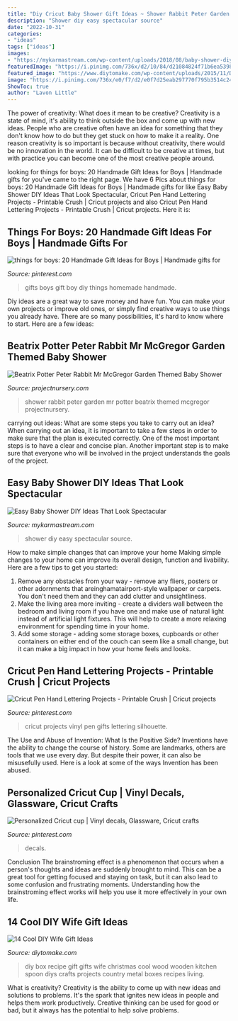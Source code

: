 ```yaml
---
title: "Diy Cricut Baby Shower Gift Ideas ~ Shower Rabbit Peter Garden Mr Potter Beatrix Themed Mcgregor Projectnursery"
description: "Shower diy easy spectacular source"
date: "2022-10-31"
categories:
- "ideas"
tags: ["ideas"]
images:
- "https://mykarmastream.com/wp-content/uploads/2018/08/baby-shower-diys-6-.jpg"
featuredImage: "https://i.pinimg.com/736x/d2/10/84/d21084824f71b6ea5398228f2a717445.jpg"
featured_image: "https://www.diytomake.com/wp-content/uploads/2015/11/DIY-Recipe-Box.jpg"
image: "https://i.pinimg.com/736x/e0/f7/d2/e0f7d25eab297770f795b3514c24a496--cups-cricut.jpg"
ShowToc: true
author: "Lavon Little"
---
```



The power of creativity: What does it mean to be creative?
Creativity is a state of mind, it's ability to think outside the box and come up with new ideas. People who are creative often have an idea for something that they don't know how to do but they get stuck on how to make it a reality. One reason creativity is so important is because without creativity, there would be no innovation in the world. It can be difficult to be creative at times, but with practice you can become one of the most creative people around.

	

		
looking for things for boys: 20 Handmade Gift Ideas for Boys | Handmade gifts for you've came to the right page. We have 6 Pics about things for boys: 20 Handmade Gift Ideas for Boys | Handmade gifts for like Easy Baby Shower DIY Ideas That Look Spectacular, Cricut Pen Hand Lettering Projects - Printable Crush | Cricut projects and also Cricut Pen Hand Lettering Projects - Printable Crush | Cricut projects. Here it is:
		
    
## Things For Boys: 20 Handmade Gift Ideas For Boys | Handmade Gifts For

<img loading=lazy src="https://i.pinimg.com/736x/32/06/4a/32064a2abb3a48b8feb3c3c7b884afc8--baby-boy-diy-gifts-gifts-for-boys.jpg" onerror="this.onerror=null;this.src='https://tse4.mm.bing.net/th?id=OIP.ex7ldBZaIsp4tgsJqnJCCQAAAA&amp;pid=15.1';" alt="things for boys: 20 Handmade Gift Ideas for Boys | Handmade gifts for">

_Source: pinterest.com_

>gifts boys gift boy diy things homemade handmade. 

	

Diy ideas are a great way to save money and have fun. You can make your own projects or improve old ones, or simply find creative ways to use things you already have. There are so many possibilities, it's hard to know where to start. Here are a few ideas:

    
## Beatrix Potter Peter Rabbit Mr McGregor Garden Themed Baby Shower

<img loading=lazy src="https://projectnursery.com/wp-content/uploads/2016/02/PETERRABBIT17.jpg" onerror="this.onerror=null;this.src='https://tse4.mm.bing.net/th?id=OIP._PFGdf_NEKW6K2mFsyam-AHaJ4&amp;pid=15.1';" alt="Beatrix Potter Peter Rabbit Mr McGregor Garden Themed Baby Shower">

_Source: projectnursery.com_

>shower rabbit peter garden mr potter beatrix themed mcgregor projectnursery. 

	

carrying out ideas: What are some steps you take to carry out an idea?
When carrying out an idea, it is important to take a few steps in order to make sure that the plan is executed correctly. One of the most important steps is to have a clear and concise plan. Another important step is to make sure that everyone who will be involved in the project understands the goals of the project.

    
## Easy Baby Shower DIY Ideas That Look Spectacular

<img loading=lazy src="https://mykarmastream.com/wp-content/uploads/2018/08/baby-shower-diys-6-.jpg" onerror="this.onerror=null;this.src='https://tse2.mm.bing.net/th?id=OIP.rEfjdpcIB90m1w4AtymAJgHaLH&amp;pid=15.1';" alt="Easy Baby Shower DIY Ideas That Look Spectacular">

_Source: mykarmastream.com_

>shower diy easy spectacular source. 

	

How to make simple changes that can improve your home
Making simple changes to your home can improve its overall design, function and livability. Here are a few tips to get you started: 
1. Remove any obstacles from your way - remove any fliers, posters or other adornments that areinghamatairport-style wallpaper or carpets. You don't need them and they can add clutter and unsightliness. 
2. Make the living area more inviting - create a dividers wall between the bedroom and living room if you have one and make use of natural light instead of artificial light fixtures. This will help to create a more relaxing environment for spending time in your home. 
3. Add some storage - adding some storage boxes, cupboards or other containers on either end of the couch can seem like a small change, but it can make a big impact in how your home feels and looks.

    
## Cricut Pen Hand Lettering Projects - Printable Crush | Cricut Projects

<img loading=lazy src="https://i.pinimg.com/736x/d2/10/84/d21084824f71b6ea5398228f2a717445.jpg" onerror="this.onerror=null;this.src='https://tse1.mm.bing.net/th?id=OIP.LqIAnxbszpJ2GYXYjWGEHgHaJ3&amp;pid=15.1';" alt="Cricut Pen Hand Lettering Projects - Printable Crush | Cricut projects">

_Source: pinterest.com_

>cricut projects vinyl pen gifts lettering silhouette. 

	

The Use and Abuse of Invention: What Is the Positive Side?
Inventions have the ability to change the course of history. Some are landmarks, others are tools that we use every day. But despite their power, it can also be misusefully used. Here is a look at some of the ways Invention has been abused.

    
## Personalized Cricut Cup | Vinyl Decals, Glassware, Cricut Crafts

<img loading=lazy src="https://i.pinimg.com/736x/e0/f7/d2/e0f7d25eab297770f795b3514c24a496--cups-cricut.jpg" onerror="this.onerror=null;this.src='https://tse4.mm.bing.net/th?id=OIP.2oMxvXTpl5S2IOXq20OkkgHaJ3&amp;pid=15.1';" alt="Personalized Cricut cup | Vinyl decals, Glassware, Cricut crafts">

_Source: pinterest.com_

>decals. 

	

Conclusion
The brainstroming effect is a phenomenon that occurs when a person's thoughts and ideas are suddenly brought to mind. This can be a great tool for getting focused and staying on task, but it can also lead to some confusion and frustrating moments. Understanding how the brainstroming effect works will help you use it more effectively in your own life.

    
## 14 Cool DIY Wife Gift Ideas

<img loading=lazy src="https://www.diytomake.com/wp-content/uploads/2015/11/DIY-Recipe-Box.jpg" onerror="this.onerror=null;this.src='https://tse4.mm.bing.net/th?id=OIP.5ceZ6Qgch7XIavZkZOD6QQHaJ4&amp;pid=15.1';" alt="14 Cool DIY Wife Gift Ideas">

_Source: diytomake.com_

>diy box recipe gift gifts wife christmas cool wood wooden kitchen spoon diys crafts projects country metal boxes recipes living. 

	

What is creativity?
Creativity is the ability to come up with new ideas and solutions to problems. It's the spark that ignites new ideas in people and helps them work productively. Creative thinking can be used for good or bad, but it always has the potential to help solve problems.

